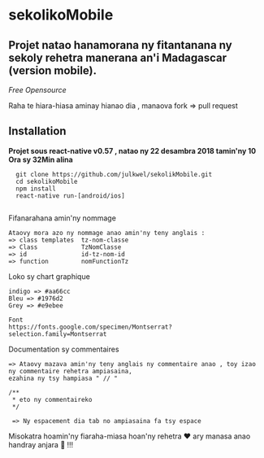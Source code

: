 # sekolikoMobile

## Projet natao hanamorana ny fitantanana ny sekoly rehetra manerana an'i Madagascar (version mobile).

*Free Opensource*

Raha te hiara-hiasa aminay hianao dia , manaova fork => pull request

## Installation 

**Projet sous react-native v0.57 , natao ny 22 desambra 2018 tamin'ny 10 Ora sy 32Min alina**

```
  git clone https://github.com/julkwel/sekolikMobile.git
  cd sekolikoMobile
  npm install
  react-native run-[android/ios]
  
```
Fifanarahana amin'ny nommage
```
Ataovy mora azo ny nommage anao amin'ny teny anglais : 
=> class templates  tz-nom-classe
=> Class            TzNomClasse
=> id               id-tz-nom-id
=> function         nomFunctionTz
```
Loko sy chart graphique
```
indigo => #aa66cc
Bleu => #1976d2
Grey => #e9ebee

Font
https://fonts.google.com/specimen/Montserrat?selection.family=Montserrat
```

Documentation sy commentaires
```
=> Ataovy mazava amin'ny teny anglais ny commentaire anao , toy izao ny commentaire rehetra ampiasaina,
ezahina ny tsy hampiasa " // "

/**
 * eto ny commentaireko
 */
 
 => Ny espacement dia tab no ampiasaina fa tsy espace 
 ```
 
 Misokatra hoamin'ny fiaraha-miasa hoan'ny rehetra :hearts: ary manasa anao handray anjara :wrench: !!!
 
